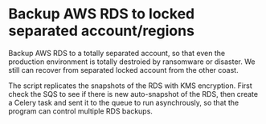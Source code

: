 # Backup AWS RDS to locked separated account/regions

Backup AWS RDS to a totally separated account, so that even the production environment is totally destroied by ransomware or disaster. We still can recover from separated locked account from the other coast.

The script replicates the snapshots of the RDS with KMS encryption. First check the SQS to see if there is new auto-snapshot of the RDS, then create a Celery task and sent it to the queue to run asynchrously, so that the program can control multiple RDS backups. 
